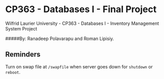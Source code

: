 CP363 - Databases I - Final Project
==================

Wilfrid Laurier University - CP363 - Databases I - Inventory Management System Project

#####By: Ranadeep Polavarapu and Roman Lipisiy.

Reminders
--------
Turn on swap file at `/swapfile` when server goes down for `shutdown` or `reboot`.

